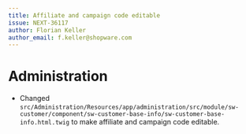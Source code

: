```yaml
---
title: Affiliate and campaign code editable
issue: NEXT-36117
author: Florian Keller
author_email: f.keller@shopware.com
---
```

# Administration
* Changed `src/Administration/Resources/app/administration/src/module/sw-customer/component/sw-customer-base-info/sw-customer-base-info.html.twig` to make affiliate and campaign code editable.
